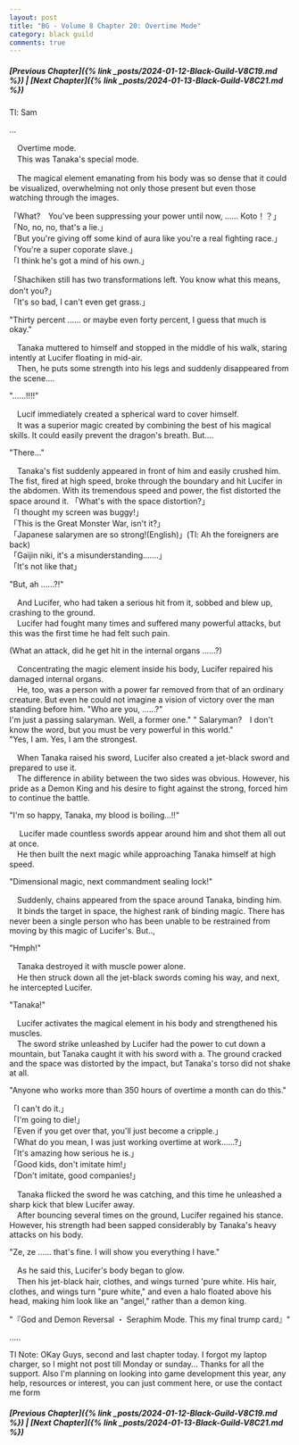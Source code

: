 ```yaml
---
layout: post
title: "BG - Volume 8 Chapter 20: Overtime Mode"
category: black guild
comments: true
---
```


##### [Previous Chapter]({% link _posts/2024-01-12-Black-Guild-V8C19.md %}) \| [Next Chapter]({% link _posts/2024-01-13-Black-Guild-V8C21.md %}) 


Tl: Sam


…



　Overtime mode.    
　This was Tanaka's special mode.

　The magical element emanating from his body was so dense that it could be visualized, overwhelming not only those present but even those watching through the images. 

「What?　You've been suppressing your power until now, ...... Koto！？」    
「No, no, no, that's a lie.」     
「But you're giving off some kind of aura like you're a real fighting race.」      
「You're a super coporate slave.」    
「I think he's got a mind of his own.」    
<!--more-->
「Shachiken still has two transformations left. You know what this means, don't you?」     
「It's so bad, I can't even get grass.」    

"Thirty percent ...... or maybe even forty percent, I guess that much is okay."

　Tanaka muttered to himself and stopped in the middle of his walk, staring intently at Lucifer floating in mid-air.    
　Then, he puts some strength into his legs and suddenly disappeared from the scene....

"......!!!!"    

　Lucif immediately created a spherical ward to cover himself.    
　It was a superior magic created by combining the best of his magical skills. It could easily prevent the dragon's breath. But....

"There..."

　Tanaka's fist suddenly appeared in front of him and easily crushed him.     
The fist, fired at high speed, broke through the boundary and hit Lucifer in the abdomen. With its tremendous speed and power, the fist distorted the space around it.
「What's with the space distortion?」    
「I thought my screen was buggy!」    
「This is the Great Monster War, isn't it?」    
「Japanese salarymen are so strong!(English)」(Tl: Ah the foreigners are back)    
「Gaijin niki, it's a misunderstanding.......」    
「It's not like that」

"But, ah ......?!"

　And Lucifer, who had taken a serious hit from it, sobbed and blew up, crashing to the ground.    
　Lucifer had fought many times and suffered many powerful attacks, but this was the first time he had felt such pain.

(What an attack, did he get hit in the internal organs ......?)

　Concentrating the magic element inside his body, Lucifer repaired his damaged internal organs.   
　He, too, was a person with a power far removed from that of an ordinary creature. But even he could not imagine a vision of victory over the man standing before him.
"Who are you, ......?"   
I'm just a passing salaryman. Well, a former one."
" Salaryman?　I don't know the word, but you must be very powerful in this world."    
"Yes, I am. Yes, I am the strongest.      

　When Tanaka raised his sword, Lucifer also created a jet-black sword and prepared to use it.    
　The difference in ability between the two sides was obvious. However, his pride as a Demon King and his desire to fight against the strong, forced him to continue the battle.

"I'm so happy, Tanaka, my blood is boiling...!!" 

  <div data-nat="424166"></div>

　 Lucifer made countless swords appear around him and shot them all out at once.    
　He then built the next magic while approaching Tanaka himself at high speed.

"Dimensional magic, next commandment sealing lock!"     

　Suddenly, chains appeared from the space around Tanaka, binding him.    
　It binds the target in space, the highest rank of binding magic. There has never been a single person who has been unable to be restrained from moving by this magic of Lucifer's. But..,

"Hmph!"

　Tanaka destroyed it with muscle power alone.    
　He then struck down all the jet-black swords coming his way, and next, he intercepted Lucifer.

"Tanaka!"

　Lucifer activates the magical element in his body and strengthened his muscles.      
　The sword strike unleashed by Lucifer had the power to cut down a mountain, but Tanaka caught it with his sword with a. The ground cracked and the space was distorted by the impact, but Tanaka's torso did not shake at all.


"Anyone who works more than 350 hours of overtime a month can do this."

「I can't do it.」   
「I'm going to die!」    
「Even if you get over that, you'll just become a cripple.」    
「What do you mean, I was just working overtime at work......?」    
「It's amazing how serious he is.」   
「Good kids, don't imitate him!」    
「Don't imitate, good companies!」    

　Tanaka flicked the sword he was catching, and this time he unleashed a sharp kick that blew Lucifer away.    
　After bouncing several times on the ground, Lucifer regained his stance. However, his strength had been sapped considerably by Tanaka's heavy attacks on his body.

"Ze, ze ...... that's fine. I will show you everything I have."

　As he said this, Lucifer's body began to glow.    
　Then his jet-black hair, clothes, and wings turned 'pure white. His hair, clothes, and wings turn "pure white," and even a halo floated above his head, making him look like an "angel," rather than a demon king.

"『God and Demon Reversal ・ Seraphim Mode. This my final trump card』"


.....


Tl Note: OKay Guys, second and last chapter today. I forgot my laptop charger, so I might not post till Monday or sunday... Thanks for all the support.
Also I'm planning on looking into game development this year, any help, resources or interest, you can just comment here, or use the contact me form


##### [Previous Chapter]({% link _posts/2024-01-12-Black-Guild-V8C19.md %}) \| [Next Chapter]({% link _posts/2024-01-13-Black-Guild-V8C21.md %}) 


